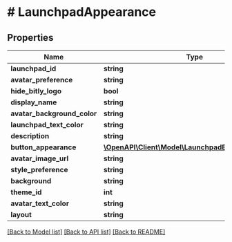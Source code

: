 # # LaunchpadAppearance

## Properties

Name | Type | Description | Notes
------------ | ------------- | ------------- | -------------
**launchpad_id** | **string** |  | [optional]
**avatar_preference** | **string** |  | [optional]
**hide_bitly_logo** | **bool** |  |
**display_name** | **string** |  | [optional]
**avatar_background_color** | **string** |  | [optional]
**launchpad_text_color** | **string** |  | [optional]
**description** | **string** |  | [optional]
**button_appearance** | [**\OpenAPI\Client\Model\LaunchpadButtonAppearance**](.md) |  | [optional]
**avatar_image_url** | **string** |  | [optional]
**style_preference** | **string** |  | [optional]
**background** | **string** |  | [optional]
**theme_id** | **int** |  | [optional]
**avatar_text_color** | **string** |  | [optional]
**layout** | **string** |  | [optional]

[[Back to Model list]](../../README.md#models) [[Back to API list]](../../README.md#endpoints) [[Back to README]](../../README.md)
